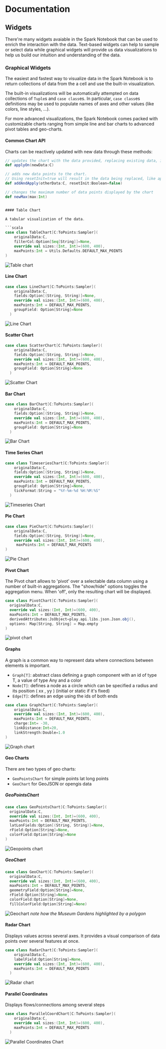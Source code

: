 # Documentation

## Widgets

There're many widgets avaiable in the Spark Notebook that can be used to enrich the interaction with the data.  Text-based widgets can help to sample or select data while graphical widgets will provide us data visualizations to help us build our intuition and understanding of the data. 

### Graphical Widgets

The easiest and fastest way to visualize data in the Spark Notebook is to return collections of data from the a cell and use the built-in visualization.

The built-in visualizations will be automatically attempted on data collections of `Tuple`s and `case class`es. In particular, `case class`es definitions may be used to populate names of axes and other values (like colors, line styles, ...).

For more advanced visualizations, the Spark Notebook comes packed with customizable charts ranging from simple line and bar charts to advanced pivot tables and geo-charts.

#### Common Chart API

Charts can be reactively updated with new data through these methods:

```scala
// updates the chart with the data provided, replacing existing data, if any.
def applyOn(newData:C)

// adds new data points to the chart. 
// Using resetInit=true will result in the data being replaced, like applyOn(...)
def addAndApply(otherData:C, resetInit:Boolean=false)

// changes the maximum number of data points displayed by the chart
def newMax(max:Int)


#### Table Chart

A tabular visualization of the data. 

```scala
case class TableChart[C:ToPoints:Sampler](
	originalData:C,
	filterCol:Option[Seq[String]]=None,
	override val sizes:(Int, Int)=(600, 400),
	maxPoints:Int = Utils.Defaults.DEFAULT_MAX_POINTS
)
```
![Table chart](./images/charts-table.png)

#### Line Chart

```scala
case class LineChart[C:ToPoints:Sampler](
    originalData:C,
    fields:Option[(String, String)]=None,
    override val sizes:(Int, Int)=(600, 400),
    maxPoints:Int = DEFAULT_MAX_POINTS,
    groupField: Option[String]=None
  )
```
![Line Chart](./images/charts-line.png)

#### Scatter Chart

```scala
case class ScatterChart[C:ToPoints:Sampler](
    originalData:C,
    fields:Option[(String, String)]=None,
    override val sizes:(Int, Int)=(600, 400),
    maxPoints:Int = DEFAULT_MAX_POINTS,
    groupField: Option[String]=None
  )
```
![Scatter Chart](./images/charts-scatter.png)


#### Bar Chart

```scala
case class BarChart[C:ToPoints:Sampler](
    originalData:C,
    fields:Option[(String, String)]=None,
    override val sizes:(Int, Int)=(600, 400),
    maxPoints:Int = DEFAULT_MAX_POINTS,
    groupField: Option[String]=None
  )

```

![Bar Chart](./images/charts-bar.png)

#### Time Series Chart

```scala
case class TimeseriesChart[C:ToPoints:Sampler](
    originalData:C,
    fields:Option[(String, String)]=None,
    override val sizes:(Int, Int)=(600, 400),
    maxPoints:Int = DEFAULT_MAX_POINTS,
    groupField: Option[String]=None,
    tickFormat:String = "%Y-%m-%d %H:%M:%S"
  )
```

![Timeseries Chart](./images/charts-timeseries.png)  

#### Pie Chart

```scala
case class PieChart[C:ToPoints:Sampler](
	originalData:C, 
	fields:Option[(String, String)]=None, 
	override val sizes:(Int, Int)=(600, 400),
	 maxPoints:Int = DEFAULT_MAX_POINTS
)
```

![Pie Chart](./images/charts-pie.png)


#### Pivot Chart
The Pivot chart allows to 'pivot' over a selectable data column using a number of built-in aggregations.
The "show/hide" options toggles the aggregation menu. When 'off', only the resulting chart will be displayed.

```scala
case class PivotChart[C:ToPoints:Sampler](
  originalData:C,
  override val sizes:(Int, Int)=(600, 400),
  maxPoints:Int = DEFAULT_MAX_POINTS,
  derivedAttributes:JsObject=play.api.libs.json.Json.obj(),
  options: Map[String, String] = Map.empty
)

```
![pivot chart](./images/charts-pivot.png)

#### Graphs
A graph is a common way to represent data where connections between elements is important.

* `Graph[T]`: abstract class defining a graph component with an id of type T, a value of type Any and a color
* `Node[T]`: defines a node as a circle which can be specified a radius and its position ( xx ,  yy ) (initial or static if it's fixed)
* `Edge[T]`: defines an edge using the ids of both ends

```scala
case class GraphChart[C:ToPoints:Sampler](
	originalData:C, 
	override val sizes:(Int, Int)=(600, 400), 
	maxPoints:Int = DEFAULT_MAX_POINTS,
	charge:Int= -30, 
	linkDistance:Int=20, 
	linkStrength:Double=1.0
)
```
![Graph chart](./images/charts-graph.png)

#### Geo Charts

There are two types of geo charts:
* `GeoPointsChart` for simple points lat long points
* `GeoChart` for GeoJSON or opengis data

##### GeoPointsChart

```scala
case class GeoPointsChart[C:ToPoints:Sampler](
  originalData:C,
  override val sizes:(Int, Int)=(600, 400),
  maxPoints:Int = DEFAULT_MAX_POINTS,
  latLonFields:Option[(String, String)]=None,
  rField:Option[String]=None,
  colorField:Option[String]=None
)
```

![Geopoints chart](./images/charts-geopoint.png)

##### GeoChart

```scala
case class GeoChart[C:ToPoints:Sampler](
  originalData:C,
  override val sizes:(Int, Int)=(600, 400),
  maxPoints:Int = DEFAULT_MAX_POINTS,
  geometryField:Option[String]=None,
  rField:Option[String]=None,
  colorField:Option[String]=None,
  fillColorField:Option[String]=None)
 ```
![Geochart](./images/charts-geo.png)
_note how the Museum Gardens highlighted by a polygon_

#### Radar Chart

Displays values across several axes. It provides a visual comparison of data points over several features at once.

```scala
case class RadarChart[C:ToPoints:Sampler](
    originalData:C,
    labelField:Option[String]=None,
    override val sizes:(Int, Int)=(600, 400),
    maxPoints:Int = DEFAULT_MAX_POINTS
  )
```

![Radar chart](./images/charts-radar.png)


#### Parallel Coordinates

Displays flows/connections among several steps

```scala
case class ParallelCoordChart[C:ToPoints:Sampler](
    originalData:C,
    override val sizes:(Int, Int)=(600, 400),
    maxPoints:Int = DEFAULT_MAX_POINTS
  )
```
![Parallel Coordinates Chart](./images/charts-parallel-coordinates.png)



